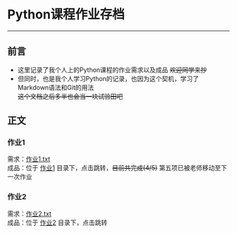 # Python课程作业存档

---

## 前言

* 这里记录了我个人上的Python课程的作业需求以及成品 ~~欢迎同学来抄~~
* 但同时，也是我个人学习Python的记录，也因为这个契机，学习了Markdown语法和Git的用法</br>
  ~~这个文档之后多半也会当一块试验田吧~~

## 正文

### 作业1</br>

需求：[作业1.txt](./作业1/作业1.txt)</br>
成品：位于 [作业1](./作业1) 目录下，点击跳转，~~目前共完成(4/5)~~ 第五项已被老师移动至下一次作业</br>

### 作业2</br>

需求：[作业2.txt](./作业2/作业2.txt)</br>
成品：位于 [作业2](./作业2) 目录下，点击跳转

